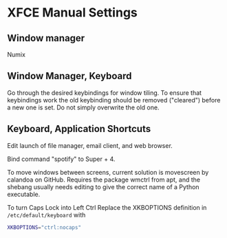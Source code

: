 XFCE Manual Settings
====


Window manager
----

Numix


Window Manager, Keyboard
----

Go through the desired keybindings for window
tiling. To ensure that keybindings work the old keybinding should be removed
("cleared") before a new one is set. Do not simply overwrite the old one.


Keyboard, Application Shortcuts
----

Edit launch of file manager, email client, and web browser.

Bind command "spotify" to Super + 4.

To move windows between screens, current solution is movescreen by calandoa on
GitHub. Requires the package wmctrl from apt, and the shebang usually needs
editing to give the correct name of a Python executable.

To turn Caps Lock into Left Ctrl Replace the XKBOPTIONS definition in
`/etc/default/keyboard` with
```sh
XKBOPTIONS="ctrl:nocaps"
```

